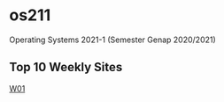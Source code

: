 # os211
Operating Systems 2021-1 (Semester Genap 2020/2021)

## Top 10 Weekly Sites
[W01](https://hadihalimm.github.io/os211/W01/)
